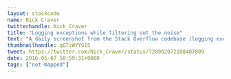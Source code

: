 ```yaml
---
layout: stackcode
name: Nick Craver
twitterhandle: Nick_Craver
title: "Logging exceptions while filtering out the noise"
text: "A daily screenshot from the Stack Overflow codebase (logging exceptions while filtering out the noise). "
thumbnailhandle: qGTiWYYG15
tweet: https://twitter.com/Nick_Craver/status/728902072188407809
date: 2016-05-07 10:59:31+0000
tags: ["not-mapped"]
---
```

